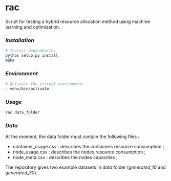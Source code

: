 # **rac**

Script for testing a hybrid resource allocation method using machine learning and optimization.

### _Installation_

```bash
# Install dependencies
python setup.py install
make
```

### _Environment_

```bash
# Activate the virtual environment
. venv/bin/activate
```

### _Usage_

```bash
rac data_folder
```

### _Data_

At the moment, the data folder must contain the following files :

- container_usage.csv : describes the containers resource consumption ;
- node_usage.csv : describes the nodes resource consumption ;
- node_meta.csv : describes the nodes capacities ;

The repository gives two example datasets in _data_ folder (_generated_10_ and _generated_30_).
